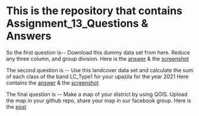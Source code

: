 # This is the repository that contains Assignment_13_Questions & Answers
So the first question is-- Download this dummy data set from here. Reduce any three column, and group division.
Here is the [answer](https://code.earthengine.google.com/e1e4262d05733512efb3db13533e9725) & the [screenshot](https://github.com/ChinmoyDas12/Basic_GEE_practices/blob/dfd6f851bb5149cf60df2906cfe91bdf55d53f8d/Screenshot_1.png)

The second question is -- Use this landcover data set and calculate the sum of each class of the band LC_Type1 for your upazila for the year 2021
Here contains the [answer]() & the [screenshot]()

The final question is -- Make a map of your district by using QGIS. Upload the map in your github repo, share your map in our facebook group.
Here is the [post]()

